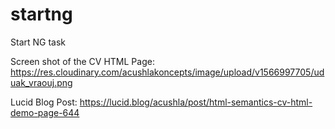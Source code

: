 # startng
Start NG task

Screen shot of the CV HTML Page:
https://res.cloudinary.com/acushlakoncepts/image/upload/v1566997705/uduak_vraouj.png

Lucid Blog Post:
https://lucid.blog/acushla/post/html-semantics-cv-html-demo-page-644
